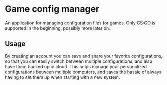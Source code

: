 # Game config manager

An application for managing configuration files for games. Only CS:GO is supported in the beginning, possibly more later on.

## Usage

By creating an account you can save and share your favorite configurations, so that you can easily switch between multiple configurations, and also have them backed up in cloud. This helps manage your personalized configurations between multiple computers, and saves the hassle of always having to set them up when starting with a new system.
